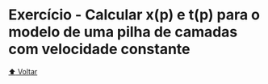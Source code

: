 # Exercício - Calcular x(p) e t(p) para o modelo de uma pilha de camadas com velocidade constante

[:arrow_up: Voltar](https://github.com/Geofisicando/introducao-teoria-raio#%C3%ADndice)
